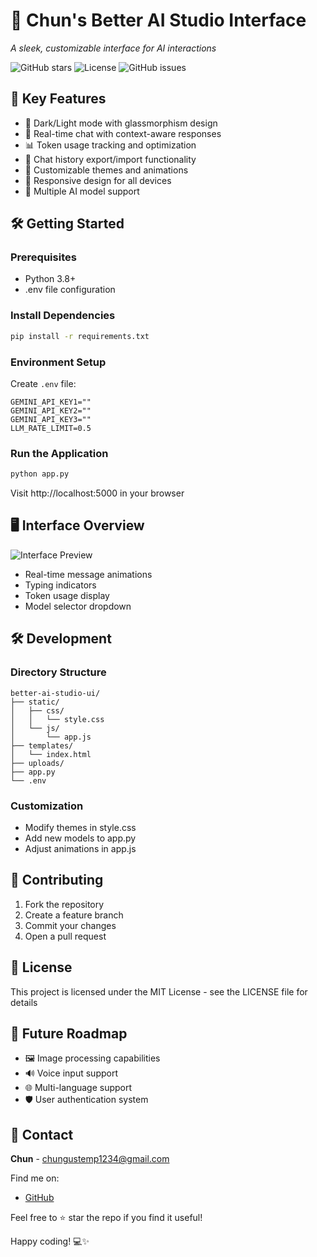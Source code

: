 # 🚀 Chun's Better AI Studio Interface

*A sleek, customizable interface for AI interactions*

![GitHub stars](https://img.shields.io/github/stars/chungus1310/better-ai-studio-ui?style=social)
![License](https://img.shields.io/badge/license-MIT-blue)
![GitHub issues](https://img.shields.io/github/issues/chungus1310/better-ai-studio-ui)

## 🌟 Key Features
- 🌌 Dark/Light mode with glassmorphism design
- 💬 Real-time chat with context-aware responses
- 📊 Token usage tracking and optimization
- 🔄 Chat history export/import functionality
- 🎨 Customizable themes and animations
- 📱 Responsive design for all devices
- 🚀 Multiple AI model support

## 🛠️ Getting Started

### Prerequisites
- Python 3.8+
- .env file configuration

### Install Dependencies
```bash
pip install -r requirements.txt
```

### Environment Setup
Create `.env` file:
```env
GEMINI_API_KEY1=""
GEMINI_API_KEY2=""
GEMINI_API_KEY3=""
LLM_RATE_LIMIT=0.5
```

### Run the Application
```bash
python app.py
```
Visit http://localhost:5000 in your browser

## 🖥️ Interface Overview

![Interface Preview](https://github.com/user-attachments/assets/c6be62c5-544a-4c0c-a3e6-0fd03b638999)


- Real-time message animations
- Typing indicators
- Token usage display
- Model selector dropdown

## 🛠 Development

### Directory Structure
```
better-ai-studio-ui/
├── static/
│   ├── css/
│   │   └── style.css
│   └── js/
│       └── app.js
├── templates/
│   └── index.html
├── uploads/
├── app.py
└── .env
```

### Customization
- Modify themes in style.css
- Add new models to app.py
- Adjust animations in app.js

## 🤝 Contributing
1. Fork the repository
2. Create a feature branch
3. Commit your changes
4. Open a pull request

## 📝 License
This project is licensed under the MIT License - see the LICENSE file for details

## 📢 Future Roadmap
- 🖼️ Image processing capabilities
- 🔊 Voice input support
- 🌐 Multi-language support
- 🛡️ User authentication system

## 📧 Contact
**Chun** - chungustemp1234@gmail.com

Find me on:
- [GitHub](https://github.com/chungus1310)

Feel free to ⭐️ star the repo if you find it useful!

Happy coding! 💻✨
